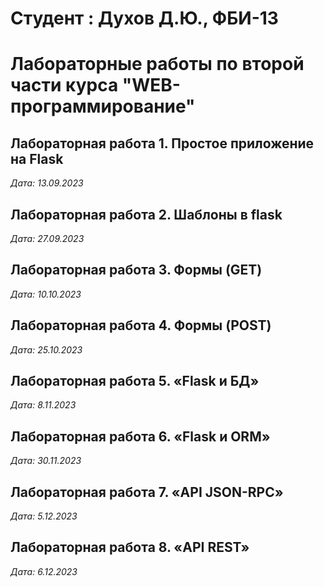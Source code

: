 # Студент : Духов Д.Ю., ФБИ-13

# Лабораторные работы по второй части курса "WEB-программирование"

## Лабораторная работа 1. Простое приложение на Flask

*Дата: 13.09.2023*

## Лабораторная работа 2. Шаблоны в flask

*Дата: 27.09.2023*

## Лабораторная работа 3. Формы (GET)

*Дата: 10.10.2023*

## Лабораторная работа 4. Формы (POST)

*Дата: 25.10.2023*

## Лабораторная работа 5. «Flask и БД»

*Дата: 8.11.2023*

## Лабораторная работа 6. «Flask и ORM»

*Дата: 30.11.2023*

## Лабораторная работа 7. «API JSON-RPC»

*Дата: 5.12.2023*

## Лабораторная работа 8. «API REST»

*Дата: 6.12.2023*
